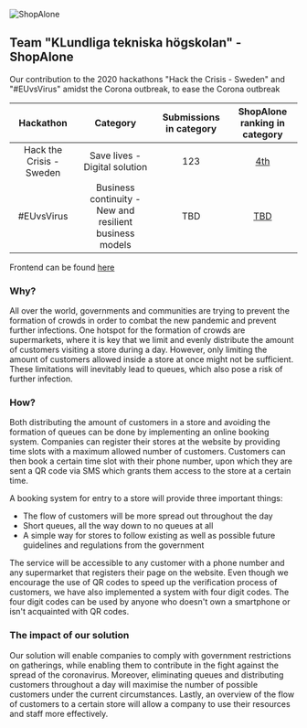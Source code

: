 ![ShopAlone](https://github.com/Isterdam/hack-the-crisis-backend/blob/master/logo.JPG "ShopeAlone")

## Team "KLundliga tekniska högskolan" - ShopAlone

Our contribution to the 2020 hackathons "Hack the Crisis - Sweden" and "#EUvsVirus" amidst the Corona outbreak, to ease the Corona outbreak

| Hackathon | Category | Submissions in category | ShopAlone ranking in category |
|:---------:|:--------:|:-----------------------:|:-----------------------------:|
| Hack the Crisis - Sweden | Save lives - Digital solution | 123 | [4th](https://www.guaana.com/challenges/PAScgtXfAYDsaqjtp/results/zMRLepRnXNxoChj5x) |
| #EUvsVirus | Business continuity - New and resilient business models | TBD | [TBD](https://devpost.com/software/shopalone-exf4jy) |

Frontend can be found [here](https://github.com/CreatlV/hack-the-crisis-frontend)

### Why?

All over the world, governments and communities are trying to prevent the formation of crowds in order to combat the new pandemic and prevent further infections. One hotspot for the formation of crowds are supermarkets, where it is key that we limit and evenly distribute the amount of customers visiting a store during a day. However, only limiting the amount of customers allowed inside a store at once might not be sufficient. These limitations will inevitably lead to queues, which also pose a risk of further infection. 

### How?

Both distributing the amount of customers in a store and avoiding the formation of queues can be done by implementing an online booking system. Companies can register their stores at the website by providing time slots with a maximum allowed number of customers. Customers can then book a certain time slot with their phone number, upon which they are sent a QR code via SMS which grants them access to the store at a certain time.

A booking system for entry to a store will provide three important things:
* The flow of customers will be more spread out throughout the day
* Short queues, all the way down to no queues at all
* A simple way for stores to follow existing as well as possible future guidelines and regulations from the government

The service will be accessible to any customer with a phone number and any supermarket that registers their page on the website. Even though we encourage the use of QR codes to speed up the verification process of customers, we have also implemented a system with four digit codes. The four digit codes can be used by anyone who doesn't own a smartphone or isn't acquainted with QR codes.

### The impact of our solution

Our solution will enable companies to comply with government restrictions on gatherings, while enabling them to contribute in the fight against the spread of the coronavirus. Moreover, eliminating queues and distributing customers throughout a day will maximise the number of possible customers under the current circumstances. Lastly, an overview of the flow of customers to a certain store will allow a company to use their resources and staff more effectively. 

